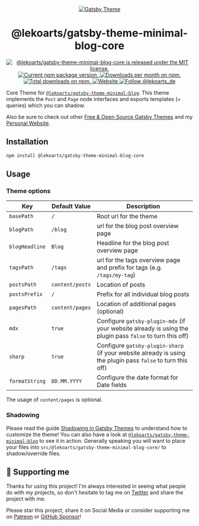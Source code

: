 <p align="center">
  <a href="https://themes.lekoarts.de">
    <img alt="Gatsby Theme" src="https://img.lekoarts.de/gatsby/gatsby-themes-illustration.png" />
  </a>
</p>
<h1 align="center">
  @lekoarts/gatsby-theme-minimal-blog-core
</h1>

<p align="center">
  <a href="https://github.com/LekoArts/gatsby-themes/blob/master/LICENSE">
    <img src="https://img.shields.io/badge/license-MIT-blue.svg" alt="@lekoarts/gatsby-theme-minimal-blog-core is released under the MIT license." />
  </a>
  <a href="https://www.npmjs.org/package/@lekoarts/gatsby-theme-minimal-blog-core">
    <img src="https://img.shields.io/npm/v/@lekoarts/gatsby-theme-minimal-blog-core.svg" alt="Current npm package version." />
  </a>
  <a href="https://npmcharts.com/compare/@lekoarts/gatsby-theme-minimal-blog-core?minimal=true">
    <img src="https://img.shields.io/npm/dm/@lekoarts/gatsby-theme-minimal-blog-core.svg" alt="Downloads per month on npm." />
  </a>
  <a href="https://npmcharts.com/compare/@lekoarts/gatsby-theme-minimal-blog-core?minimal=true">
    <img src="https://img.shields.io/npm/dt/@lekoarts/gatsby-theme-minimal-blog-core.svg" alt="Total downloads on npm." />
  </a>
  <a href="https://www.lekoarts.de?utm_source=minimal-blog&utm_medium=Theme">
    <img alt="Website" src="https://img.shields.io/badge/-website-blue">
  </a>
  <a href="https://twitter.com/intent/follow?screen_name=lekoarts_de">
    <img src="https://img.shields.io/twitter/follow/lekoarts_de.svg?label=Follow%20@lekoarts_de" alt="Follow @lekoarts_de" />
  </a>
</p>

Core Theme for [`@lekoarts/gatsby-theme-minimal-blog`](https://github.com/LekoArts/gatsby-themes/tree/master/themes/gatsby-theme-minimal-blog). This theme implements the `Post` and `Page` node interfaces and exports templates (+ queries) which you can shadow.

Also be sure to check out other [Free & Open Source Gatsby Themes](https://themes.lekoarts.de) and my [Personal Website](https://www.lekoarts.de?utm_source=minimal-blog&utm_medium=Theme).

## Installation

```sh
npm install @lekoarts/gatsby-theme-minimal-blog-core
```

## Usage

### Theme options

| Key            | Default Value   | Description                                                                                                 |
| -------------- | --------------- | ----------------------------------------------------------------------------------------------------------- |
| `basePath`     | `/`             | Root url for the theme                                                                                      |
| `blogPath`     | `/blog`         | url for the blog post overview page
| `blogHeadline`    | `Blog`          | Headline for the blog post overview page|
| `tagsPath`     | `/tags`         | url for the tags overview page and prefix for tags (e.g. `/tags/my-tag`)                                    |
| `postsPath`    | `content/posts` | Location of posts                                                                                           |
| `postsPrefix`  | `/`             | Prefix for all individual blog posts                                                                        |
| `pagesPath`    | `content/pages` | Location of additional pages (optional)                                                                     |
| `mdx`          | `true`          | Configure `gatsby-plugin-mdx` (if your website already is using the plugin pass `false` to turn this off)   |
| `sharp`        | `true`          | Configure `gatsby-plugin-sharp` (if your website already is using the plugin pass `false` to turn this off) |
| `formatString` | `DD.MM.YYYY`    | Configure the date format for Date fields                                                                   |

The usage of `content/pages` is optional.

### Shadowing

Please read the guide [Shadowing in Gatsby Themes](https://www.gatsbyjs.com/docs/how-to/plugins-and-themes/shadowing/) to understand how to customize the theme! You can also have a look at [`@lekoarts/gatsby-theme-minimal-blog`](https://github.com/LekoArts/gatsby-themes/tree/master/themes/gatsby-theme-minimal-blog) to see it in action. Generally speaking you will want to place your files into `src/@lekoarts/gatsby-theme-minimal-blog-core/` to shadow/override files.

## 🌟 Supporting me

Thanks for using this project! I'm always interested in seeing what people do with my projects, so don't hesitate to tag me on [Twitter](https://twitter.com/lekoarts_de) and share the project with me.

Please star this project, share it on Social Media or consider supporting me on [Patreon](https://www.patreon.com/lekoarts) or [GitHub Sponsor](https://github.com/sponsors/LekoArts)!
